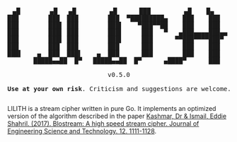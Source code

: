 <pre style="text-align:center;"><p align="center">
 ▄█        ▄█   ▄█         ▄█      ███         ▄█    █▄    
███        ███  ███        ███  ▀█████████▄    ███    ███   
███        ███▌ ███        ███▌    ▀███▀▀██    ███    ███   
███        ███▌ ███        ███▌     ███   ▀   ▄███▄▄▄▄███▄▄ 
███        ███▌ ███        ███▌     ███      ▀▀███▀▀▀▀███▀  
███        ███  ███        ███      ███        ███    ███   
███▌    ▄  ███  ███▌    ▄  ███      ███        ███    ███   
       █████▄▄██  █▀   █████▄▄██  █▀      ▄████▀      ███    █▀           

v0.5.0

<b>Use at your own risk</b>. Criticism and suggestions are welcome.
</pre>         

LILITH is a stream cipher written in pure Go. It implements an optimized version of the algorithm described in the paper [Kashmar, Dr & Ismail, Eddie Shahril. (2017). Blostream: A high speed stream cipher. Journal of Engineering Science and Technology. 12. 1111-1128](https://www.researchgate.net/publication/316942854_Blostream_A_high_speed_stream_cipher).
